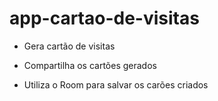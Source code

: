 # app-cartao-de-visitas

* Gera cartão de visitas

* Compartilha os cartões gerados

* Utiliza o Room para salvar os carões criados




